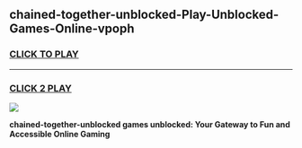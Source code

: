 
## chained-together-unblocked-Play-Unblocked-Games-Online-vpoph
<h3>
<a href="https://premium76.site?title=chained-together-unblocked&ref=25A">CLICK TO PLAY</a></h3>
<hr>

<h3>
<a href="https://premium76.site?title=chained-together-unblocked&ref=25A">CLICK 2 PLAY</a>
  
</h3>

<a href="https://premium76.site?title=chained-together-unblocked&ref=25A"><img src="https://clearcache.store/games.png"></a>


**chained-together-unblocked games unblocked: Your Gateway to Fun and Accessible Online Gaming**
